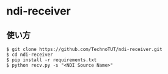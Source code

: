 # ndi-receiver
## 使い方
```
$ git clone https://github.com/TechnoTUT/ndi-receiver.git
$ cd ndi-receiver
$ pip install -r requirements.txt
$ python recv.py -s "<NDI Source Name>"
```